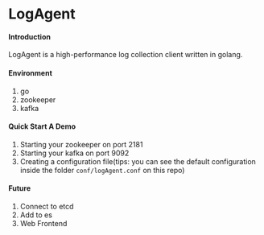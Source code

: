 # LogAgent

#### Introduction
LogAgent is a high-performance log collection client written in golang.

#### Environment

1. go
2. zookeeper
3. kafka

#### Quick Start A Demo

1. Starting your zookeeper on port 2181 
2. Starting your kafka on port 9092
3. Creating a configuration file(tips: you can see the default configuration inside the folder `conf/logAgent.conf` on this repo)

#### Future
1. Connect to etcd
2. Add to es
3. Web Frontend
